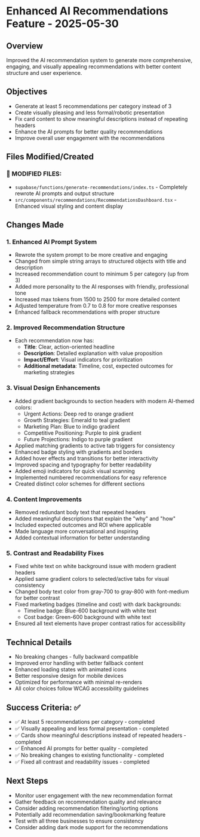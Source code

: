 # Enhanced AI Recommendations Feature - 2025-05-30

## Overview
Improved the AI recommendation system to generate more comprehensive, engaging, and visually appealing recommendations with better content structure and user experience.

## Objectives
- Generate at least 5 recommendations per category instead of 3
- Create visually pleasing and less formal/robotic presentation
- Fix card content to show meaningful descriptions instead of repeating headers
- Enhance the AI prompts for better quality recommendations
- Improve overall user engagement with the recommendations

## Files Modified/Created

### 🔄 MODIFIED FILES:
- `supabase/functions/generate-recommendations/index.ts` - Completely rewrote AI prompts and output structure
- `src/components/recommendations/RecommendationsDashboard.tsx` - Enhanced visual styling and content display

## Changes Made

### 1. Enhanced AI Prompt System
- Rewrote the system prompt to be more creative and engaging
- Changed from simple string arrays to structured objects with title and description
- Increased recommendation count to minimum 5 per category (up from 3)
- Added more personality to the AI responses with friendly, professional tone
- Increased max tokens from 1500 to 2500 for more detailed content
- Adjusted temperature from 0.7 to 0.8 for more creative responses
- Enhanced fallback recommendations with proper structure

### 2. Improved Recommendation Structure
- Each recommendation now has:
  - **Title**: Clear, action-oriented headline
  - **Description**: Detailed explanation with value proposition
  - **Impact/Effort**: Visual indicators for prioritization
  - **Additional metadata**: Timeline, cost, expected outcomes for marketing strategies

### 3. Visual Design Enhancements
- Added gradient backgrounds to section headers with modern AI-themed colors:
  - Urgent Actions: Deep red to orange gradient
  - Growth Strategies: Emerald to teal gradient
  - Marketing Plan: Blue to indigo gradient
  - Competitive Positioning: Purple to pink gradient
  - Future Projections: Indigo to purple gradient
- Applied matching gradients to active tab triggers for consistency
- Enhanced badge styling with gradients and borders
- Added hover effects and transitions for better interactivity
- Improved spacing and typography for better readability
- Added emoji indicators for quick visual scanning
- Implemented numbered recommendations for easy reference
- Created distinct color schemes for different sections

### 4. Content Improvements
- Removed redundant body text that repeated headers
- Added meaningful descriptions that explain the "why" and "how"
- Included expected outcomes and ROI where applicable
- Made language more conversational and inspiring
- Added contextual information for better understanding

### 5. Contrast and Readability Fixes
- Fixed white text on white background issue with modern gradient headers
- Applied same gradient colors to selected/active tabs for visual consistency
- Changed body text color from gray-700 to gray-800 with font-medium for better contrast
- Fixed marketing badges (timeline and cost) with dark backgrounds:
  - Timeline badge: Blue-600 background with white text
  - Cost badge: Green-600 background with white text
- Ensured all text elements have proper contrast ratios for accessibility

## Technical Details
- No breaking changes - fully backward compatible
- Improved error handling with better fallback content
- Enhanced loading states with animated icons
- Better responsive design for mobile devices
- Optimized for performance with minimal re-renders
- All color choices follow WCAG accessibility guidelines

## Success Criteria: ✅
- ✅ At least 5 recommendations per category - completed
- ✅ Visually appealing and less formal presentation - completed
- ✅ Cards show meaningful descriptions instead of repeated headers - completed
- ✅ Enhanced AI prompts for better quality - completed
- ✅ No breaking changes to existing functionality - completed
- ✅ Fixed all contrast and readability issues - completed

## Next Steps
- Monitor user engagement with the new recommendation format
- Gather feedback on recommendation quality and relevance
- Consider adding recommendation filtering/sorting options
- Potentially add recommendation saving/bookmarking feature
- Test with all three businesses to ensure consistency
- Consider adding dark mode support for the recommendations